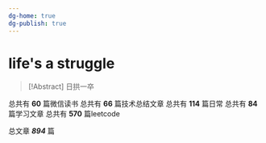 ```yaml
---
dg-home: true
dg-publish: true
---
```


# life's a struggle 

> [!Abstract] 日拱一卒 


总共有 **60** 篇微信读书
总共有 **66** 篇技术总结文章
总共有 **114** 篇日常
总共有 **84** 篇学习文章
总共有 **570** 篇leetcode
 
总文章 ***894*** 篇